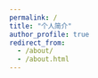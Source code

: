 ```yaml
---
permalink: /
title: "个人简介"
author_profile: true
redirect_from: 
  - /about/
  - /about.html
---
```



